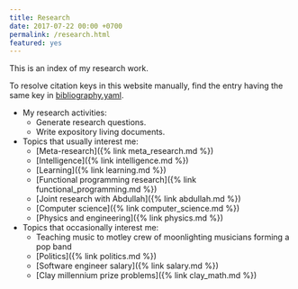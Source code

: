 ```yaml
---
title: Research
date: 2017-07-22 00:00 +0700
permalink: /research.html
featured: yes
---
```


This is an index of my research work.

To resolve citation keys in this website manually,
find the entry having the same key in [bibliography.yaml](https://github.com/edom/edom.github.io/blob/master/bibliography.yaml).

- My research activities:
    - Generate research questions.
    - Write expository living documents.
- Topics that usually interest me:
    - [Meta-research]({% link meta_research.md %})
    - [Intelligence]({% link intelligence.md %})
    - [Learning]({% link learning.md %})
    - [Functional programming research]({% link functional_programming.md %})
    - [Joint research with Abdullah]({% link abdullah.md %})
    - [Computer science]({% link computer_science.md %})
    - [Physics and engineering]({% link physics.md %})
- Topics that occasionally interest me:
    - Teaching music to motley crew of moonlighting musicians forming a pop band
    - [Politics]({% link politics.md %})
    - [Software engineer salary]({% link salary.md %})
    - [Clay millennium prize problems]({% link clay_math.md %})
